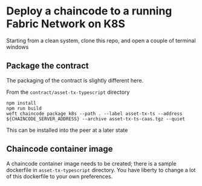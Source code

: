 # Deploy a chaincode to a running Fabric Network on K8S

Starting from a clean system, clone this repo, and open a couple of terminal windows

## Package the contract

The packaging of the contract is slightly different here.

From the `contract/asset-tx-typescript` directory

```
npm install
npm run build
weft chaincode package k8s --path . --label asset-tx-ts --address ${CHAINCODE_SERVER_ADDRESS} --archive asset-tx-ts-caas.tgz --quiet
```
This can be installed into the peer at a later state

## Chaincode container image

A chaincode container image needs to be created; there is a sample dockerfile in `asset-tx-typescript` directory.  You have liberty to change a lot of this dockerfile to your own preferences. 




